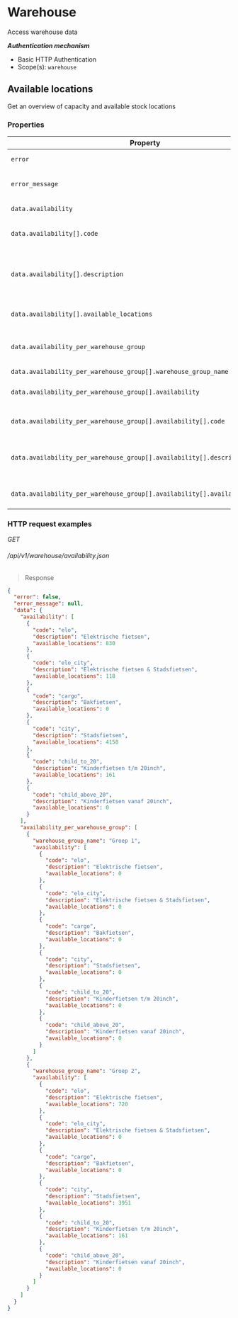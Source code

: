 # Warehouse #

Access warehouse data

***Authentication mechanism***

- Basic HTTP Authentication
- Scope(s): `warehouse`

## Available locations ##

Get an overview of capacity and available stock locations

### Properties ###

| Property                                                                     | Type       | Description                                          |
|------------------------------------------------------------------------------|------------|------------------------------------------------------|
| `error`                                                                      | `boolean`  | `true` if error occurred                             |
| `error_message`                                                              | `null`     | Error message if present                             |
| `data.availability`                                                          | `object[]` | Overal availability                                  |
| `data.availability[].code`                                                   | `string`   | Location type code e.g. `elo`                        |
| `data.availability[].description`                                            | `string`   | Location type description e.g. `Elektrische fietsen` |
| `data.availability[].available_locations`                                    | `integer`  | Available locations `830`                            |
| `data.availability_per_warehouse_group`                                      | `object[]` | Availability per warehouse group                     |
| `data.availability_per_warehouse_group[].warehouse_group_name`               | `string`   | e.g. `Groep 1`                                       |
| `data.availability_per_warehouse_group[].availability`                       | `object[]` | Availability within group                            |
| `data.availability_per_warehouse_group[].availability[].code`                | `string`   | Location type code e.g. `elo`                        |
| `data.availability_per_warehouse_group[].availability[].description`         | `string`   | Location type description `Elektrische fietsen`      |
| `data.availability_per_warehouse_group[].availability[].available_locations` | `integer`  | Available locations e.g. `0`                         |

### HTTP request examples ###

<div class="api-endpoint">
	<div class="endpoint-data">
		<i class="label label-post">GET</i>
		<h6>/api/v1/warehouse/availability.json</h6>
	</div>
</div>


> Response

```json
{
  "error": false,
  "error_message": null,
  "data": {
    "availability": [
      {
        "code": "elo",
        "description": "Elektrische fietsen",
        "available_locations": 830
      },
      {
        "code": "elo_city",
        "description": "Elektrische fietsen & Stadsfietsen",
        "available_locations": 118
      },
      {
        "code": "cargo",
        "description": "Bakfietsen",
        "available_locations": 0
      },
      {
        "code": "city",
        "description": "Stadsfietsen",
        "available_locations": 4158
      },
      {
        "code": "child_to_20",
        "description": "Kinderfietsen t/m 20inch",
        "available_locations": 161
      },
      {
        "code": "child_above_20",
        "description": "Kinderfietsen vanaf 20inch",
        "available_locations": 0
      }
    ],
    "availability_per_warehouse_group": [
      {
        "warehouse_group_name": "Groep 1",
        "availability": [
          {
            "code": "elo",
            "description": "Elektrische fietsen",
            "available_locations": 0
          },
          {
            "code": "elo_city",
            "description": "Elektrische fietsen & Stadsfietsen",
            "available_locations": 0
          },
          {
            "code": "cargo",
            "description": "Bakfietsen",
            "available_locations": 0
          },
          {
            "code": "city",
            "description": "Stadsfietsen",
            "available_locations": 0
          },
          {
            "code": "child_to_20",
            "description": "Kinderfietsen t/m 20inch",
            "available_locations": 0
          },
          {
            "code": "child_above_20",
            "description": "Kinderfietsen vanaf 20inch",
            "available_locations": 0
          }
        ]
      },
      {
        "warehouse_group_name": "Groep 2",
        "availability": [
          {
            "code": "elo",
            "description": "Elektrische fietsen",
            "available_locations": 720
          },
          {
            "code": "elo_city",
            "description": "Elektrische fietsen & Stadsfietsen",
            "available_locations": 0
          },
          {
            "code": "cargo",
            "description": "Bakfietsen",
            "available_locations": 0
          },
          {
            "code": "city",
            "description": "Stadsfietsen",
            "available_locations": 3951
          },
          {
            "code": "child_to_20",
            "description": "Kinderfietsen t/m 20inch",
            "available_locations": 161
          },
          {
            "code": "child_above_20",
            "description": "Kinderfietsen vanaf 20inch",
            "available_locations": 0
          }
        ]
      }
    ]
  }
}
```
